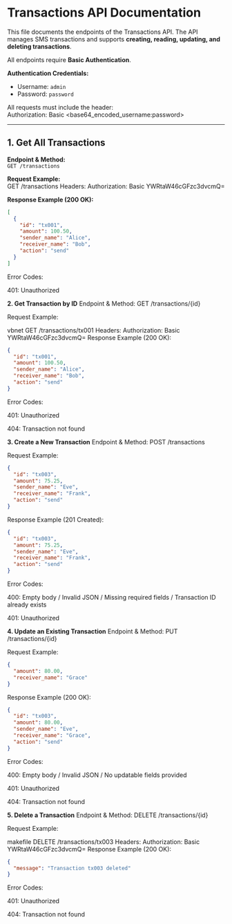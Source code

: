# Transactions API Documentation

This file documents the endpoints of the Transactions API. The API manages SMS transactions and supports **creating, reading, updating, and deleting transactions**.  

All endpoints require **Basic Authentication**.

**Authentication Credentials:**  
- Username: `admin`  
- Password: `password`  

All requests must include the header:  
Authorization: Basic <base64_encoded_username:password>

---

## 1. Get All Transactions

**Endpoint & Method:**  
`GET /transactions`

**Request Example:**  
GET /transactions
Headers:
Authorization: Basic YWRtaW46cGFzc3dvcmQ=


**Response Example (200 OK):**  
```json
[
  {
    "id": "tx001",
    "amount": 100.50,
    "sender_name": "Alice",
    "receiver_name": "Bob",
    "action": "send"
  }
]
```
Error Codes:

401: Unauthorized

**2. Get Transaction by ID**
Endpoint & Method:
GET /transactions/{id}

Request Example:

vbnet
GET /transactions/tx001
Headers:
Authorization: Basic YWRtaW46cGFzc3dvcmQ=
Response Example (200 OK):

```json
{
  "id": "tx001",
  "amount": 100.50,
  "sender_name": "Alice",
  "receiver_name": "Bob",
  "action": "send"
}
```
Error Codes:

401: Unauthorized

404: Transaction not found

**3. Create a New Transaction**
Endpoint & Method:
POST /transactions

Request Example:

```json
{
  "id": "tx003",
  "amount": 75.25,
  "sender_name": "Eve",
  "receiver_name": "Frank",
  "action": "send"
}
```
Response Example (201 Created):

```json
{
  "id": "tx003",
  "amount": 75.25,
  "sender_name": "Eve",
  "receiver_name": "Frank",
  "action": "send"
}
```
Error Codes:

400: Empty body / Invalid JSON / Missing required fields / Transaction ID already exists

401: Unauthorized

**4. Update an Existing Transaction**
Endpoint & Method:
PUT /transactions/{id}

Request Example:

```json
{
  "amount": 80.00,
  "receiver_name": "Grace"
}
```
Response Example (200 OK):

```json
{
  "id": "tx003",
  "amount": 80.00,
  "sender_name": "Eve",
  "receiver_name": "Grace",
  "action": "send"
}
```
Error Codes:

400: Empty body / Invalid JSON / No updatable fields provided

401: Unauthorized

404: Transaction not found

**5. Delete a Transaction**
Endpoint & Method:
DELETE /transactions/{id}

Request Example:

makefile
DELETE /transactions/tx003
Headers:
Authorization: Basic YWRtaW46cGFzc3dvcmQ=
Response Example (200 OK):

```json
{
  "message": "Transaction tx003 deleted"
}
```
Error Codes:

401: Unauthorized

404: Transaction not found

